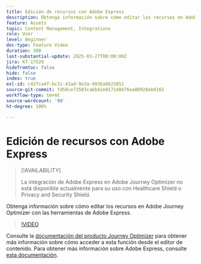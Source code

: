 ```yaml
---
title: Edición de recursos con Adobe Express
description: Obtenga información sobre cómo editar los recursos en Adobe Journey Optimizer con las herramientas de Adobe Express.
feature: Assets
topic: Content Management, Integrations
role: User
level: Beginner
doc-type: Feature Video
duration: 300
last-substantial-update: 2025-03-27T00:00:00Z
jira: KT-17529
hidefromtoc: false
hide: false
index: true
exl-id: c42fca4f-bc31-43ad-9e3a-9936a6623051
source-git-commit: fd50ce73503ca6b42e0171d8476ea08928ebd165
workflow-type: tm+mt
source-wordcount: '90'
ht-degree: 100%

---
```


# Edición de recursos con Adobe Express

>[!AVAILABILITY]
>
>La integración de Adobe Express en Adobe Journey Optimizer no está disponible actualmente para su uso con Healthcare Shield o Privacy and Security Shield.

Obtenga información sobre cómo editar los recursos en Adobe Journey Optimizer con las herramientas de Adobe Express.

>[!VIDEO](https://video.tv.adobe.com/v/3455523/?learn=on&enablevpops)

Consulte la [documentación del producto Journey Optimizer](https://experienceleague.adobe.com/es/docs/journey-optimizer/using/assets-images/express) para obtener más información sobre cómo acceder a esta función desde el editor de contenido. Para obtener más información sobre Adobe Express, consulte [esta documentación](https://helpx.adobe.com/es/express/user-guide.html).
